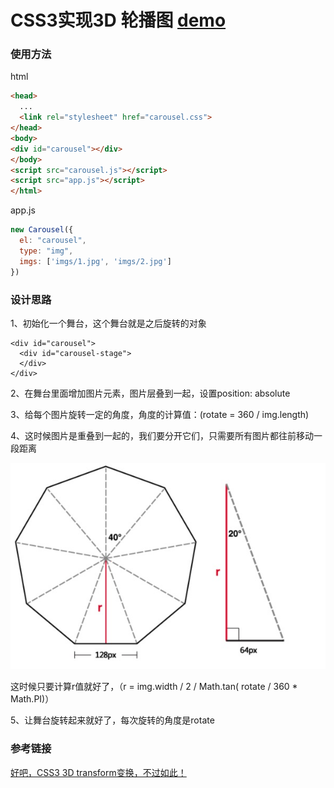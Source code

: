 # CSS3实现3D 轮播图   [demo](http://liujuping.github.io/2017IFE/carousel/index.html)

### 使用方法

html
```html
<head>
  ...
  <link rel="stylesheet" href="carousel.css">
</head>
<body>
<div id="carousel"></div>
</body>
<script src="carousel.js"></script>
<script src="app.js"></script>
</html>
```
app.js
```javascript
new Carousel({
  el: "carousel",
  type: "img",
  imgs: ['imgs/1.jpg', 'imgs/2.jpg']
})
```
### 设计思路
1、初始化一个舞台，这个舞台就是之后旋转的对象

```
<div id="carousel">
  <div id="carousel-stage">
  </div>
</div>
```

2、在舞台里面增加图片元素，图片层叠到一起，设置position: absolute

3、给每个图片旋转一定的角度，角度的计算值：(rotate = 360 / img.length)

4、这时候图片是重叠到一起的，我们要分开它们，只需要所有图片都往前移动一段距离

![readme1](imgs/readme1.png)

这时候只要计算r值就好了，（r = img.width / 2 / Math.tan( rotate / 360 * Math.PI)）

5、让舞台旋转起来就好了，每次旋转的角度是rotate

### 参考链接

[好吧，CSS3 3D transform变换，不过如此！](http://www.zhangxinxu.com/wordpress/2012/09/css3-3d-transform-perspective-animate-transition/)

